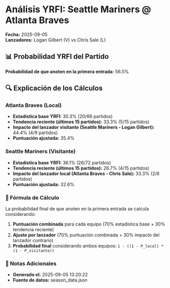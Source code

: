 # Análisis YRFI: Seattle Mariners @ Atlanta Braves

**Fecha:** 2025-09-05  
**Lanzadores:** Logan Gilbert (V) vs Chris Sale (L)

## 📊 Probabilidad YRFI del Partido

**Probabilidad de que anoten en la primera entrada:** 56.5%

## 🔍 Explicación de los Cálculos

### Atlanta Braves (Local)
- **Estadística base YRFI:** 30.3% (20/66 partidos)
- **Tendencia reciente (últimos 15 partidos):** 33.3% (5/15 partidos)
- **Impacto del lanzador visitante (Seattle Mariners - Logan Gilbert):** 44.4% (4/9 partidos)
- **Puntuación ajustada:** 35.4%

### Seattle Mariners (Visitante)
- **Estadística base YRFI:** 36.1% (26/72 partidos)
- **Tendencia reciente (últimos 15 partidos):** 26.7% (4/15 partidos)
- **Impacto del lanzador local (Atlanta Braves - Chris Sale):** 33.3% (2/6 partidos)
- **Puntuación ajustada:** 32.6%

### 📝 Fórmula de Cálculo

La probabilidad final de que anoten en la primera entrada se calcula considerando:
1. **Puntuación combinada** para cada equipo (70% estadística base + 30% tendencia reciente)
2. **Ajuste por lanzador** (70% puntuación combinada + 30% impacto del lanzador contrario)
3. **Probabilidad final** considerando ambos equipos: `1 - ((1 - P_local) * (1 - P_visitante))`

### 📌 Notas Adicionales

- **Generado el:** 2025-09-05 13:20:22
- **Fuente de datos:** season_data.json
